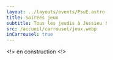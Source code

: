 ```yaml
---
layout: ../layouts/events/PsuE.astro
title: Soirées jeux
subtitle: Tous les jeudis à Jussieu !
src: /accueil/carrousel/jeux.webp
inCarrousel: true
---
```

<!> en construction <!>